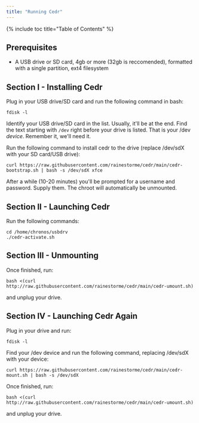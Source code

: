 ```yaml
---
title: "Running Cedr"
---
```


{% include toc title="Table of Contents" %}

## Prerequisites

- A USB drive or SD card, 4gb or more (32gb is reccomended), formatted with a single partition, ext4 filesystem

## Section I - Installing Cedr

Plug in your USB drive/SD card and run the following command in bash:

```
fdisk -l
```

Identify your USB drive/SD card in the list. Usually, it'll be at the end. Find the text starting with `/dev` right before your drive is listed. That is your /dev *device*. Remember it, we'll need it.

Run the following command to install cedr to the drive (replace /dev/sdX with your SD card/USB drive):

```
curl https://raw.githubusercontent.com/rainestorme/cedr/main/cedr-bootstrap.sh | bash -s /dev/sdX xfce
```

After a while (10-20 minutes) you'll be prompted for a username and password. Supply them. The chroot will automatically be unmounted.

## Section II - Launching Cedr

Run the following commands:

```
cd /home/chronos/usbdrv
./cedr-activate.sh
```

## Section III - Unmounting

Once finished, run:

```
bash <(curl http://raw.githubusercontent.com/rainestorme/cedr/main/cedr-umount.sh)
```

and unplug your drive.

## Section IV - Launching Cedr Again

Plug in your drive and run:

```
fdisk -l
```

Find your /dev device and run the following command, replacing /dev/sdX with your device:

```
curl https://raw.githubusercontent.com/rainestorme/cedr/main/cedr-mount.sh | bash -s /dev/sdX
```

Once finished, run:

```
bash <(curl http://raw.githubusercontent.com/rainestorme/cedr/main/cedr-umount.sh)
```

and unplug your drive.
